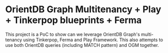 # OrientDB Graph Multitenancy + Play + Tinkerpop blueprints + Ferma

This project is a PoC to show can we leverage OrientDB Graph's multi-tenancy using Tinkerpop, Ferma and Play Framework.
This also attempts to use both OrientDB queries (including MATCH pattern) and OGM together.
